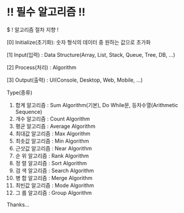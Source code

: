 # !! 필수 알고리즘 !!

$ ! 알고리즘 절차 지향 !

[0] Initialize(초기화): 숫자 형식의 데이터 중 원하는 값으로 초가화

[1] Input(입력) : Data Structure(Array, List, Stack, Queue, Tree, DB, ...)

[2] Process(처리) : Algorithm

[3] Output(출력) : UI(Console, Desktop, Web, Mobile, ...)

Type(종류)

01. 합계 알고리즘 : Sum Algorithm(기본), Do While문, 등차수열(Arithmetic Sequence)
02. 개수 알고리즘 : Count Algorithm
03. 평균 알고리즘 : Average Algorithm
04. 최대값 알고리즘 : Max Algorithm
05. 최솟값 알고리즘 : Min Algorithm
06. 근삿값 알고리즘 : Near Algorithm
07. 순 위 알고리즘 : Rank Algorithm
08. 정 렬 알고리즘 : Sort Algorithm
09. 검 색 알고리즘 : Search Algorithm
10. 병 합 알고리즘 : Merge Algorithm
11. 최빈값 알고리즘 : Mode Algorithm
12. 그 룹 알고리즘 : Group Algorithm

Thanks...
